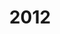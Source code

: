 ---
layout: robot
title: 2012
robot: Unnamed Robot
game: Rebound Rumble
thumbnail: /assets/images/2012/2012Robot.JPG
---